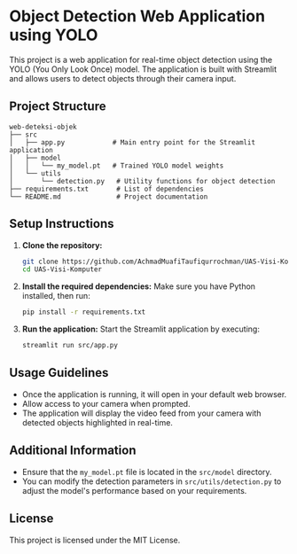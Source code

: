 # Object Detection Web Application using YOLO

This project is a web application for real-time object detection using the YOLO (You Only Look Once) model. The application is built with Streamlit and allows users to detect objects through their camera input.

## Project Structure

```
web-deteksi-objek
├── src
│   ├── app.py            # Main entry point for the Streamlit application
│   ├── model
│   │   └── my_model.pt   # Trained YOLO model weights
│   └── utils
│       └── detection.py   # Utility functions for object detection
├── requirements.txt       # List of dependencies
└── README.md              # Project documentation
```

## Setup Instructions

1. **Clone the repository:**
   ```bash
   git clone https://github.com/AchmadMuafiTaufiqurrochman/UAS-Visi-Komputer.git
   cd UAS-Visi-Komputer
   ```

2. **Install the required dependencies:**
   Make sure you have Python installed, then run:
   ```bash
   pip install -r requirements.txt
   ```

3. **Run the application:**
   Start the Streamlit application by executing:
   ```bash
   streamlit run src/app.py
   ```

## Usage Guidelines

- Once the application is running, it will open in your default web browser.
- Allow access to your camera when prompted.
- The application will display the video feed from your camera with detected objects highlighted in real-time.

## Additional Information

- Ensure that the `my_model.pt` file is located in the `src/model` directory.
- You can modify the detection parameters in `src/utils/detection.py` to adjust the model's performance based on your requirements.

## License

This project is licensed under the MIT License.

